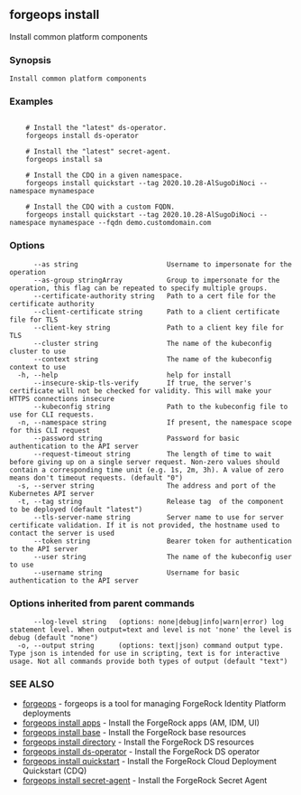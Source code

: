 ## forgeops install

Install common platform components

### Synopsis


	Install common platform components

### Examples

```

    # Install the "latest" ds-operator.
    forgeops install ds-operator

    # Install the "latest" secret-agent.
    forgeops install sa

    # Install the CDQ in a given namespace.
    forgeops install quickstart --tag 2020.10.28-AlSugoDiNoci --namespace mynamespace
    
    # Install the CDQ with a custom FQDN.
    forgeops install quickstart --tag 2020.10.28-AlSugoDiNoci --namespace mynamespace --fqdn demo.customdomain.com
```

### Options

```
      --as string                      Username to impersonate for the operation
      --as-group stringArray           Group to impersonate for the operation, this flag can be repeated to specify multiple groups.
      --certificate-authority string   Path to a cert file for the certificate authority
      --client-certificate string      Path to a client certificate file for TLS
      --client-key string              Path to a client key file for TLS
      --cluster string                 The name of the kubeconfig cluster to use
      --context string                 The name of the kubeconfig context to use
  -h, --help                           help for install
      --insecure-skip-tls-verify       If true, the server's certificate will not be checked for validity. This will make your HTTPS connections insecure
      --kubeconfig string              Path to the kubeconfig file to use for CLI requests.
  -n, --namespace string               If present, the namespace scope for this CLI request
      --password string                Password for basic authentication to the API server
      --request-timeout string         The length of time to wait before giving up on a single server request. Non-zero values should contain a corresponding time unit (e.g. 1s, 2m, 3h). A value of zero means don't timeout requests. (default "0")
  -s, --server string                  The address and port of the Kubernetes API server
  -t, --tag string                     Release tag  of the component to be deployed (default "latest")
      --tls-server-name string         Server name to use for server certificate validation. If it is not provided, the hostname used to contact the server is used
      --token string                   Bearer token for authentication to the API server
      --user string                    The name of the kubeconfig user to use
      --username string                Username for basic authentication to the API server
```

### Options inherited from parent commands

```
      --log-level string   (options: none|debug|info|warn|error) log statement level. When output=text and level is not 'none' the level is debug (default "none")
  -o, --output string      (options: text|json) command output type. Type json is intended for use in scripting, text is for interactive usage. Not all commands provide both types of output (default "text")
```

### SEE ALSO

* [forgeops](forgeops.md)	 - forgeops is a tool for managing ForgeRock Identity Platform deployments
* [forgeops install apps](forgeops_install_apps.md)	 - Install the ForgeRock apps (AM, IDM, UI)
* [forgeops install base](forgeops_install_base.md)	 - Install the ForgeRock base resources
* [forgeops install directory](forgeops_install_directory.md)	 - Install the ForgeRock DS resources
* [forgeops install ds-operator](forgeops_install_ds-operator.md)	 - Install the ForgeRock DS operator
* [forgeops install quickstart](forgeops_install_quickstart.md)	 - Install the ForgeRock Cloud Deployment Quickstart (CDQ)
* [forgeops install secret-agent](forgeops_install_secret-agent.md)	 - Install the ForgeRock Secret Agent

